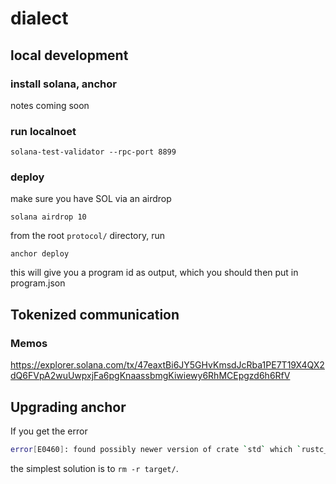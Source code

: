# dialect

## local development

### install solana, anchor

notes coming soon

### run localnoet

```
solana-test-validator --rpc-port 8899
```

### deploy

make sure you have SOL via an airdrop

```
solana airdrop 10
```

from the root `protocol/` directory, run

```
anchor deploy
```

this will give you a program id as output, which you should then put in program.json

## Tokenized communication

### Memos

https://explorer.solana.com/tx/47eaxtBi6JY5GHvKmsdJcRba1PE7T19X4QX2dQ6FVpA2wuUwpxjFa6pgKnaassbmgKiwiewy6RhMCEpgzd6h6RfV


## Upgrading anchor

If you get the error

```bash
error[E0460]: found possibly newer version of crate `std` which `rustc_version` depends on
```

the simplest solution is to `rm -r target/`.
